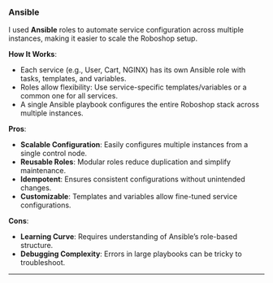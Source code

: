 ### Ansible

I used **Ansible** roles to automate service configuration across multiple instances, making it easier to scale the Roboshop setup.

**How It Works**:

- Each service (e.g., User, Cart, NGINX) has its own Ansible role with tasks, templates, and variables.
- Roles allow flexibility: Use service-specific templates/variables or a common one for all services.
- A single Ansible playbook configures the entire Roboshop stack across multiple instances.

**Pros**:

- **Scalable Configuration**: Easily configures multiple instances from a single control node.
- **Reusable Roles**: Modular roles reduce duplication and simplify maintenance.
- **Idempotent**: Ensures consistent configurations without unintended changes.
- **Customizable**: Templates and variables allow fine-tuned service configurations.

**Cons**:

- **Learning Curve**: Requires understanding of Ansible’s role-based structure.
- **Debugging Complexity**: Errors in large playbooks can be tricky to troubleshoot.

---